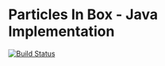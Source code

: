# Particles In Box - Java Implementation

[![Build Status](https://travis-ci.org/gim-/particles-in-box-java.svg?branch=master)](https://travis-ci.org/gim-/particles-in-box-java)